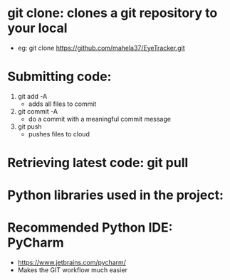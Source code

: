 # git clone: clones a git repository to your local 
- eg: git clone https://github.com/mahela37/EyeTracker.git

# Submitting code:

1. git add -A
    - adds all files to commit
2. git commit -A    
    - do a commit with a meaningful commit message
3. git push     
    - pushes files to cloud

# Retrieving latest code: git pull

# Python libraries used in the project: 


# Recommended Python IDE: PyCharm
- https://www.jetbrains.com/pycharm/
- Makes the GIT workflow much easier